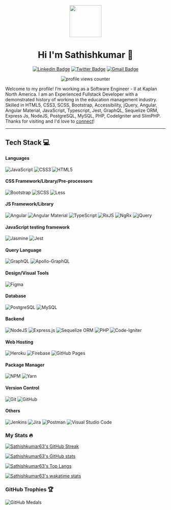 <div id="header" align="center">
  <img
    src="https://media.giphy.com/media/M9gbBd9nbDrOTu1Mqx/giphy.gif"
    width="100"
  />

# Hi I'm Sathishkumar 👋
[![Linkedin Badge](https://img.shields.io/badge/-sathishkumar63-blue?style=flat&logo=Linkedin&logoColor=white&link=https://www.linkedin.com/in/sathishkumar63/)](https://www.linkedin.com/in/sathishkumar63/)
[![Twitter Badge](https://img.shields.io/badge/-@__sathishjim63-1ca0f1?style=flat&labelColor=1ca0f1&logo=twitter&logoColor=white&link=https://twitter.com/sathishjim63)](https://twitter.com/sathishjim63)
[![Gmail Badge](https://img.shields.io/badge/-sathishjim-c14438?style=flat&logo=Gmail&logoColor=white&link=mailto:sathishjim@gmail.com)](mailto:sathishjim@gmail.com)
    
<img
  src="https://komarev.com/ghpvc/?username=sathishkumar63&style=flat-square&color=blue"
  alt="profile views counter"
  />
</div>

Welcome to my profile! I’m working as a Software Engineer - II at Kaplan North America. I am an Experienced Fullstack Developer with a demonstrated history of working in the education management industry. Skilled in HTML5, CSS3, SCSS, Bootstrap, Accessibility, jQuery, Angular, Angular Material, JavaScript, Typescript, Jest, GraphQL, Sequelize ORM,  Express Js, NodeJS, PostgreSQL, MySQL, PHP, CodeIgniter and SlimPHP. Thanks for visiting and I'd love to [connect](https://www.linkedin.com/in/sathishkumar63/)!

---
## Tech Stack 💻
#### Languages
![JavaScript](https://img.shields.io/badge/-JavaScript-%23323330.svg?style=for-the-badge&logo=javascript&logoColor=%23F7DF1E)
![CSS3](https://img.shields.io/badge/-CSS3-%231572B6.svg?style=for-the-badge&logo=css3&logoColor=white)
![HTML5](https://img.shields.io/badge/-HTML5-%23E34F26.svg?style=for-the-badge&logo=html5&logoColor=white)

#### CSS Framework/Library/Pre-processors
![Bootstrap](https://img.shields.io/badge/-Bootstrap-7952b3?style=for-the-badge&logo=bootstrap&logoColor=white)
![SCSS](https://img.shields.io/badge/-SCSS-bf4080?style=for-the-badge&logo=SASS&logoColor=white)
![Less](https://img.shields.io/badge/-less-1d365d?style=for-the-badge&logo=less&logoColor=white)

#### JS Framework/Library
![Angular](https://img.shields.io/badge/-Angular-c4002f?style=for-the-badge&logo=angular&logoColor=white)
![Angular Material](https://img.shields.io/badge/-Angular%20Material-3f51b5?style=for-the-badge&logo=angular&logoColor=white)
![TypeScript](https://img.shields.io/badge/-TypeScript-%23007ACC.svg?style=for-the-badge&logo=typescript&logoColor=white)
![RxJS](https://img.shields.io/badge/-RxJS-%23B7178C.svg?style=for-the-badge&logo=reactivex&logoColor=white)
![NgRx](https://img.shields.io/badge/-NgRx-%23B7178C.svg?style=for-the-badge&logo=reactivex&logoColor=white)
![jQuery](https://img.shields.io/badge/-jQuery-%230769AD.svg?style=for-the-badge&logo=jquery&logoColor=white) 

#### JavaScript testing framework
![Jasmine](https://img.shields.io/badge/-Jasmine-%238A4182.svg?style=for-the-badge&logo=jasmine&logoColor=white)
![Jest](https://img.shields.io/badge/-Jest-%238A4182.svg?style=for-the-badge&logo=jest&logoColor=white)

#### Query Language
![GraphQL](https://img.shields.io/badge/-GraphQL-E10098?style=for-the-badge&logo=graphql&logoColor=white)
![Apollo-GraphQL](https://img.shields.io/badge/Apollo-GraphQL-311C87?style=for-the-badge&logo=apollo-graphql&logoColor=white)

#### Design/Visual Tools
![Figma](https://img.shields.io/badge/-Figma-000?style=for-the-badge&logo=figma)

#### Database
![PostgreSQL](https://img.shields.io/badge/-PostgreSQL-%23316192.svg?style=for-the-badge&logo=postgresql&logoColor=white)
![MySQL](https://img.shields.io/badge/-MySQL-3E6E93?style=for-the-badge&logo=mysql&logoColor=white)

#### Backend
![NodeJS](https://img.shields.io/badge/-NodeJS-6DA55F?style=for-the-badge&logo=node.js&logoColor=white)
![Express.js](https://img.shields.io/badge/-ExpressJS-%23404d59.svg?style=for-the-badge&logo=express&logoColor=%2361DAFB)
![Sequelize ORM](https://img.shields.io/badge/-Sequelize%20ORM-%23404d59.svg?style=for-the-badge&logo=sequelize&logoColor=%2361DAFB)
![PHP](https://img.shields.io/badge/-PHP-%23777BB4.svg?style=for-the-badge&logo=php&logoColor=white)
![Code-Igniter](https://img.shields.io/badge/-CodeIgniter-%23EF4223.svg?style=for-the-badge&logo=codeIgniter&logoColor=white)

#### Web Hosting
![Heroku](https://img.shields.io/badge/-Heroku-79589F?style=for-the-badge&logo=heroku&logoColor=white)
![Firebase](https://img.shields.io/badge/-Firebase-f57d01?style=for-the-badge&logo=firebase&logoColor=white)
![GitHub Pages](https://img.shields.io/badge/-GitHub%20Pages-000?style=for-the-badge&logo=github)

#### Package Manager
![NPM](https://img.shields.io/badge/-NPM-e34c26?style=for-the-badge&logo=npm&logoColor=white)
![Yarn](https://img.shields.io/badge/-yarn-2188b6?style=for-the-badge&logo=yarn&logoColor=white)

#### Version Control
![Git](https://img.shields.io/badge/-Git-%23E34F26.svg?style=for-the-badge&logo=git&logoColor=white)
![GitHub](https://img.shields.io/badge/-GitHub-000?style=for-the-badge&logo=github)

#### Others
![Jenkins](https://img.shields.io/badge/-Jenkins-6c757d?style=for-the-badge&logo=jenkins&logoColor=white)
![Jira](https://img.shields.io/badge/-Jira-0052CC?style=for-the-badge&logo=jira&logoColor=white) 
![Postman](https://img.shields.io/badge/-Postman-FF6C37?style=for-the-badge&logo=postman&logoColor=white)
![Visual Studio Code](https://img.shields.io/badge/-Visual%20Studio%20Code-0078d7.svg?style=for-the-badge&logo=visual-studio-code&logoColor=white) 

### My Stats :fire:
[![Sathishkumar63's GitHub Streak](http://github-readme-streak-stats.herokuapp.com?user=sathishkumar63&show_icons=true&count_private=true&theme=github-dark&date_format=M%20j%5B%2C%20Y%5D)](http://github-readme-streak-stats.herokuapp.com?user=sathishkumar63&theme=github-dark&date_format=M%20j%5B%2C%20Y%5D)

[![Sathishkumar63's GitHub stats](https://github-readme-stats.vercel.app/api?username=sathishkumar63&count_private=true&show_icons=true&theme=solarized-dark)](https://github.com/sathishkumar63/github-readme-stats)

[![Sathishkumar63's Top Langs](https://github-readme-stats.vercel.app/api/top-langs/?username=sathishkumar63&langs_count=8&layout=compact&theme=vision-friendly-dark)](https://github-readme-stats.vercel.app/api/top-langs/?username=sathishkumar63&layout=compact&show_icons=true&count_private=true&theme=vision-friendly-dark)

[![Sathishkumar63's wakatime stats](https://github-readme-stats.vercel.app/api/wakatime?username=Sathishkumar63)](https://wakatime.com/@sathishkumar63)

<!--START_SECTION:waka-->
<!--END_SECTION:waka-->

### GitHub Trophies 🏆
  
![GitHub Medals](https://github-profile-trophy.vercel.app/?username=sathishkumar63&theme=darkhub&no-frame=false&no-bg=false&margin-w=4)

